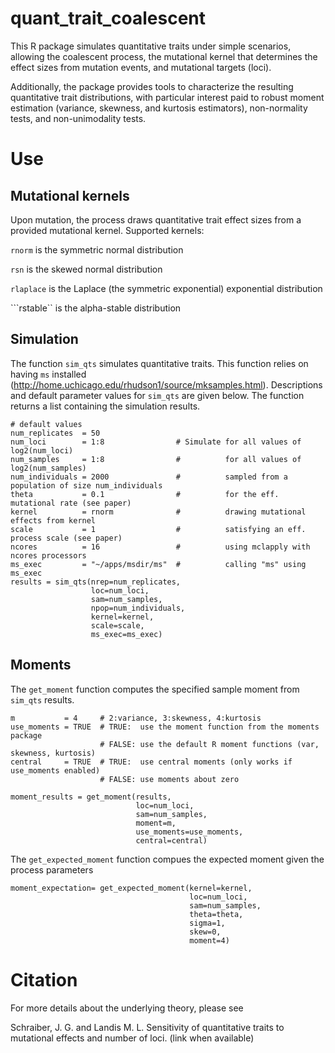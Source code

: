 # quant_trait_coalescent

This R package simulates quantitative traits under simple scenarios, allowing the coalescent process, the mutational kernel that determines the effect sizes from mutation events, and mutational targets (loci).

Additionally, the package provides tools to characterize the resulting quantitative trait distributions, with particular interest paid to robust moment estimation (variance, skewness, and kurtosis estimators), non-normality tests, and non-unimodality tests.

# Use

## Mutational kernels

Upon mutation, the process draws quantitative trait effect sizes from a provided mutational kernel. Supported kernels:

```rnorm``` is the symmetric normal distribution

```rsn``` is the skewed normal distribution

```rlaplace``` is the Laplace (the symmetric exponential) exponential distribution

```rstable`` is the alpha-stable distribution

## Simulation

The function ```sim_qts``` simulates quantitative traits. This function relies on having ```ms``` installed (http://home.uchicago.edu/rhudson1/source/mksamples.html). Descriptions and default parameter values for ```sim_qts``` are given below. The function returns a list containing the simulation results.

```
# default values
num_replicates  = 50
num_loci        = 1:8                # Simulate for all values of log2(num_loci)
num_samples     = 1:8                #          for all values of log2(num_samples)
num_individuals = 2000               #          sampled from a population of size num_individuals
theta           = 0.1                #          for the eff. mutational rate (see paper)
kernel          = rnorm              #          drawing mutational effects from kernel
scale           = 1                  #          satisfying an eff. process scale (see paper)
ncores          = 16                 #          using mclapply with ncores processors
ms_exec         = "~/apps/msdir/ms"  #          calling "ms" using ms_exec
results = sim_qts(nrep=num_replicates,
                  loc=num_loci,
                  sam=num_samples,
                  npop=num_individuals,
                  kernel=kernel,
                  scale=scale,
                  ms_exec=ms_exec)
```

## Moments

The ```get_moment``` function computes the specified sample moment from ```sim_qts``` results.

```
m           = 4     # 2:variance, 3:skewness, 4:kurtosis
use_moments = TRUE  # TRUE:  use the moment function from the moments package
                    # FALSE: use the default R moment functions (var, skewness, kurtosis)
central     = TRUE  # TRUE:  use central moments (only works if use_moments enabled)
                    # FALSE: use moments about zero 

moment_results = get_moment(results,
                            loc=num_loci,
                            sam=num_samples,
                            moment=m,
                            use_moments=use_moments,
                            central=central)
```

The ```get_expected_moment``` function compues the expected moment given the process parameters

```
moment_expectation= get_expected_moment(kernel=kernel,
                                        loc=num_loci,
                                        sam=num_samples,
                                        theta=theta,
                                        sigma=1,
                                        skew=0,
                                        moment=4)
```


# Citation

For more details about the underlying theory, please see

Schraiber, J. G. and Landis M. L. Sensitivity of quantitative traits to mutational effects and number of loci.
(link when available)

